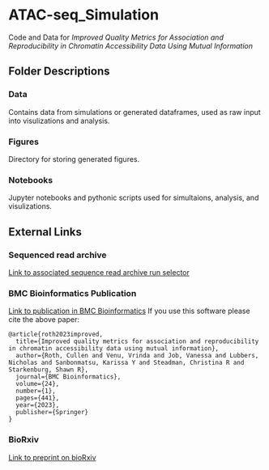 # ATAC-seq_Simulation

Code and Data for _Improved Quality Metrics for Association and Reproducibility in Chromatin Accessibility Data Using Mutual Information_

## Folder Descriptions

### Data
Contains data from simulations or generated dataframes, used as raw input into visulizations and analysis. 

### Figures
Directory for storing generated figures.

### Notebooks
Jupyter notebooks and pythonic scripts used for simultaions, analysis, and visulizations.

## External Links

### Sequenced read archive

[Link to associated sequence read archive run selector](https://www.ncbi.nlm.nih.gov/Traces/study/?acc=SRP439236&o=acc_s%3Aa)

### BMC Bioinformatics Publication

[Link to publication in BMC Bioinformatics](https://bmcbioinformatics.biomedcentral.com/articles/10.1186/s12859-023-05553-0)
If you use this software please cite the above paper:

```
@article{roth2023improved,
  title={Improved quality metrics for association and reproducibility in chromatin accessibility data using mutual information},
  author={Roth, Cullen and Venu, Vrinda and Job, Vanessa and Lubbers, Nicholas and Sanbonmatsu, Karissa Y and Steadman, Christina R and Starkenburg, Shawn R},
  journal={BMC Bioinformatics},
  volume={24},
  number={1},
  pages={441},
  year={2023},
  publisher={Springer}
}
```

### BioRxiv

[Link to preprint on bioRxiv](https://www.biorxiv.org/content/10.1101/2023.04.26.538354v2)